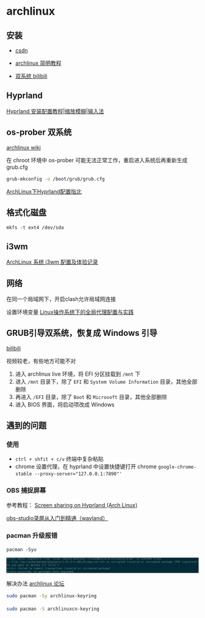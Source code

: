 # archlinux

## 安装

- [csdn](https://blog.csdn.net/weixin_44335269/article/details/115458834)

- [archlinux 简明教程](https://arch.icekylin.online/prologue.html)

- [双系统 bilibili](https://www.bilibili.com/video/BV1XY4y1f77S)

## Hyprland

[Hyprland 安装配置教程|缩放模糊|输入法](https://www.bilibili.com/video/BV1G14y1d7uK)

## os-prober 双系统

[archlinux wiki](https://wiki.archlinuxcn.org/wiki/GRUB#%E6%8E%A2%E6%B5%8B%E5%85%B6%E4%BB%96%E6%93%8D%E4%BD%9C%E7%B3%BB%E7%BB%9F)

在 chroot 环境中 os-prober 可能无法正常工作，重启进入系统后再重新生成 grub.cfg

```sh
grub-mkconfig -o /boot/grub/grub.cfg
```

[ArchLinux下Hyprland配置指北](https://www.bilibili.com/read/cv22707313)

## 格式化磁盘

```
mkfs -t ext4 /dev/sda
```

## i3wm

[ArchLinux 系统 i3wm 配置及体验记录](https://zocoxx.com/archlinux-i3wm.html)

## 网络

在同一个局域网下，开启clash允许局域网连接

设置环境变量 [Linux操作系统下的全局代理配置与实践](https://cloud.tencent.com/developer/article/2129796)

## GRUB引导双系统，恢复成 Windows 引导

[bilibili](https://www.bilibili.com/video/BV14f4y117yH)

视频较老，有些地方可能不对

1. 进入 archlinux live 环境，将 EFI 分区挂载到 `/mnt` 下
2. 进入 `/mnt` 目录下，除了 `EFI` 和 `System Volume Information` 目录，其他全部删除
3. 再进入 `/EFI` 目录，除了 `Boot` 和 `Microsoft` 目录，其他全部删除
4. 进入 BIOS 界面，将启动项改成 Windows

## 遇到的问题

### 使用

- `ctrl + shfit + c/v` 终端中复杂粘贴
- chrome 设置代理，在 hyprland 中设置快捷键打开 chrome `google-chrome-stable --proxy-server="127.0.0.1:7890"'`

### OBS 捕捉屏幕

参考教程：
[Screen sharing on Hyprland (Arch Linux)](https://gist.github.com/PowerBall253/2dea6ddf6974ba4e5d26c3139ffb7580#restart-your-session)

[obs-studio录屏从入门到精通（wayland）](https://www.bilibili.com/video/BV1sh4y1U7ug)

### pacman 升级报错

`pacman -Syu`

![Alt text](./images/pacman-pkg.png)

解决办法 [archlinux 论坛](https://bbs.archlinuxcn.org/viewtopic.php?id=4580)

```sh
sudo pacman -Sy archlinux-keyring

sudo pacman -S archlinuxcn-keyring
```
